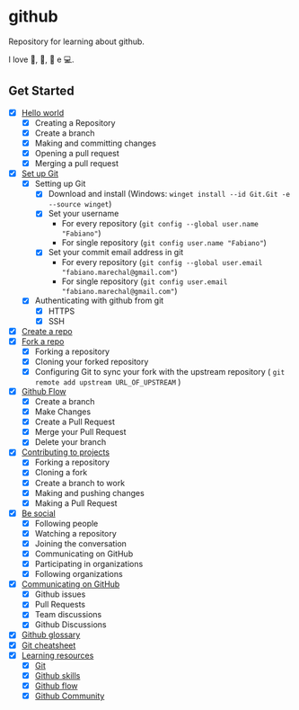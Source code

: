 # github
Repository for learning about github.

I love 🍕, 🎵, 📖 e 💻.

## Get Started
- [x] [Hello world](https://docs.github.com/pt/get-started/quickstart/hello-world)
  - [x] Creating a Repository
  - [x] Create a branch
  - [x] Making and committing changes
  - [x] Opening a pull request
  - [x] Merging a pull request
- [x] [Set up Git](https://docs.github.com/en/get-started/quickstart/set-up-git)
  - [x] Setting up Git
    - [x] Download and install (Windows: ```winget install --id Git.Git -e --source winget```)
    - [x] Set your username 
      - For every repository (```git config --global user.name "Fabiano"```)
      - For single repository (```git config user.name "Fabiano"```)
    - [x] Set your commit email address in git
      - For every repository (```git config --global user.email "fabiano.marechal@gmail.com"```)
      - For single repository (```git config user.email "fabiano.marechal@gmail.com"```)
  - [x] Authenticating with github from git
    - [x] HTTPS
    - [x] SSH 
- [x] [Create a repo](https://docs.github.com/en/get-started/quickstart/create-a-repo)
- [x] [Fork a repo](https://docs.github.com/en/get-started/quickstart/fork-a-repo)
  - [x] Forking a repository
  - [x] Cloning your forked repository
  - [x] Configuring Git to sync your fork with the upstream repository ( ```git remote add upstream URL_OF_UPSTREAM``` )
- [x] [Github Flow](https://docs.github.com/en/get-started/quickstart/github-flow) 
  - [x] Create a branch
  - [x] Make Changes
  - [x] Create a Pull Request
  - [x] Merge your Pull Request
  - [x] Delete your branch
- [x] [Contributing to projects](https://docs.github.com/en/get-started/quickstart/contributing-to-projects)
  - [x] Forking a repository
  - [x] Cloning a fork
  - [x] Create a branch to work
  - [x] Making and pushing changes
  - [x] Making a Pull Request
- [x] [Be social](https://docs.github.com/en/get-started/quickstart/be-social)
  - [x] Following people
  - [x] Watching a repository
  - [x] Joining the conversation
  - [x] Communicating on GitHub
  - [x] Participating in organizations
  - [x] Following organizations
- [x] [Communicating on GitHub](https://docs.github.com/en/get-started/quickstart/communicating-on-github)
  - [x] Github issues
  - [x] Pull Requests
  - [x] Team discussions
  - [x] Github Discussions
- [x] [Github glossary](https://docs.github.com/en/get-started/quickstart/github-glossary)
- [x] [Git cheatsheet](https://training.github.com/downloads/pt_BR/github-git-cheat-sheet/)
- [x] [Learning resources]()
  - [x] [Git](https://git-scm.com/)
  - [x] [Github skills](https://skills.github.com/)
  - [x] [Github flow](https://guides.github.com/introduction/flow)
  - [x] [Github Community](https://github.community/)
